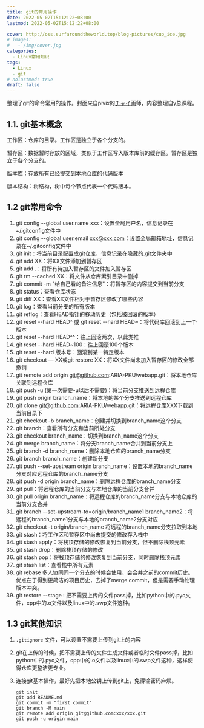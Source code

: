 ```yaml
---
title: git的常用操作
date: 2022-05-02T15:12:22+08:00
lastmod: 2022-05-02T15:12:22+08:00

cover: http://oss.surfaroundtheworld.top/blog-pictures/cup_ice.jpg
# images:
#   - /img/cover.jpg
categories:
  - Linux常用知识
tags:
  - Linux
  - git
# nolastmod: true
draft: false
---
```


整理了git的命令常用的操作。封面来自pivix的[チャイ](https://www.pixiv.net/users/1096811)画师，内容整理自y总课程。

<!--more-->

## 1.1. git基本概念

工作区：仓库的目录。工作区是独立于各个分支的。

暂存区：数据暂时存放的区域，类似于工作区写入版本库前的缓存区。暂存区是独立于各个分支的。

版本库：存放所有已经提交到本地仓库的代码版本

版本结构：树结构，树中每个节点代表一个代码版本。

## 1.2 git常用命令

1. git config --global user.name xxx：设置全局用户名，信息记录在~/.gitconfig文件中
2. git config --global user.email xxx@xxx.com：设置全局邮箱地址，信息记录在~/.gitconfig文件中
3. git init：将当前目录配置成git仓库，信息记录在隐藏的.git文件夹中
4. git add XX：将XX文件添加到暂存区
5. git add .：将所有待加入暂存区的文件加入暂存区
6. git rm --cached XX：将文件从仓库索引目录中删掉
7. git commit -m "给自己看的备注信息"：将暂存区的内容提交到当前分支
8. git status：查看仓库状态
9. git diff XX：查看XX文件相对于暂存区修改了哪些内容
10. git log：查看当前分支的所有版本
11. git reflog：查看HEAD指针的移动历史（包括被回滚的版本）
12. git reset --hard HEAD^ 或 git reset --hard HEAD~：将代码库回滚到上一个版本
13. git reset --hard HEAD^^：往上回滚两次，以此类推
14. git reset --hard HEAD~100：往上回滚100个版本
15. git reset --hard 版本号：回滚到某一特定版本
16. git checkout — XX或git restore XX：将XX文件尚未加入暂存区的修改全部撤销
17. git remote add origin git@github.com:ARIA-PKU/webapp.git：将本地仓库关联到远程仓库
18. git push -u (第一次需要-u以后不需要)：将当前分支推送到远程仓库
19. git push origin branch_name：将本地的某个分支推送到远程仓库
20. git clone git@github.com:ARIA-PKU/webapp.git：将远程仓库XXX下载到当前目录下
21. git checkout -b branch_name：创建并切换到branch_name这个分支
22. git branch：查看所有分支和当前所处分支
23. git checkout branch_name：切换到branch_name这个分支
24. git merge branch_name：将分支branch_name合并到当前分支上
25. git branch -d branch_name：删除本地仓库的branch_name分支
26. git branch branch_name：创建新分支
27. git push --set-upstream origin branch_name：设置本地的branch_name分支对应远程仓库的branch_name分支
28. git push -d origin branch_name：删除远程仓库的branch_name分支
29. git pull：将远程仓库的当前分支与本地仓库的当前分支合并
30. git pull origin branch_name：将远程仓库的branch_name分支与本地仓库的当前分支合并
31. git branch --set-upstream-to=origin/branch_name1 branch_name2：将远程的branch_name1分支与本地的branch_name2分支对应
32. git checkout -t origin/branch_name 将远程的branch_name分支拉取到本地
33. git stash：将工作区和暂存区中尚未提交的修改存入栈中
34. git stash apply：将栈顶存储的修改恢复到当前分支，但不删除栈顶元素
35. git stash drop：删除栈顶存储的修改
36. git stash pop：将栈顶存储的修改恢复到当前分支，同时删除栈顶元素
37. git stash list：查看栈中所有元素
38. git rebase 多人协同同一个分支的时候会使用，会合并之前的commit历史。优点在于得到更简洁的项目历史，去掉了merge commit，但是需要手动处理版本冲突。
39. git restore --stage : 把不需要上传的文件pass掉，比如python中的.pyc文件，cpp中的.o文件以及linux中的.swp文件这种。

## 1.3 git其他知识

1. `.gitignore` 文件，可以设置不需要上传到git上的内容

2. git在上传的时候，把不需要上传的文件生成文件或者临时文件pass掉，比如python中的.pyc文件，cpp中的.o文件以及linux中的.swp文件这种，这样使得仓库更整洁更专业。

3. 连接git基本操作，最好先把本地公钥上传到git上，免得输密码麻烦。

   ```
   git init
   git add README.md
   git commit -m "first commit"
   git branch -M main
   git remote add origin git@github.com:xxx/xxx.git
   git push -u origin main
   ```